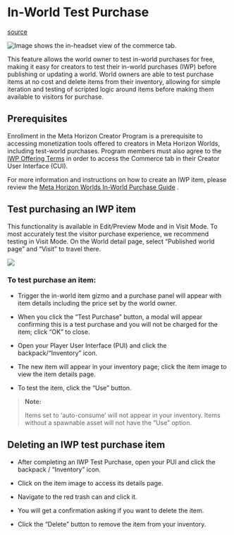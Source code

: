# In-World Test Purchase

[source](https://developers.meta.com/horizon-worlds/learn/documentation/mhcp-program/monetization/inworld-test-purchase)

![Image shows the in-headset view of the commerce tab.](https://scontent.flba1-1.fna.fbcdn.net/v/t39.2365-6/476361026_652827133921908_9082531417226172290_n.png?_nc_cat=102&ccb=1-7&_nc_sid=e280be&_nc_ohc=jBqAMZmP6X8Q7kNvwHDBTZo&_nc_oc=AdmkjQ7sr-spr4pDOLWxLjKVsqzGzEKjwQq21mk32GlQrgKZG-3rfQP3QRPYOF3NEC8&_nc_zt=14&_nc_ht=scontent.flba1-1.fna&_nc_gid=DVtslxxCvr6og_49bupxOQ&oh=00_AfSAHMKbdSvZM1IMpa94fgCzbipJm4l_fB7HWVjZXg5mlA&oe=689BC7CD)

This feature allows the world owner to test in-world purchases for free, making it easy for creators to test their in-world purchases (IWP) before publishing or updating a world. World owners are able to test purchase items at no cost and delete items from their inventory, allowing for simple iteration and testing of scripted logic around items before making them available to visitors for purchase.

## Prerequisites

Enrollment in the Meta Horizon Creator Program is a prerequisite to accessing monetization tools offered to creators in Meta Horizon Worlds, including test-world purchases. Program members must also agree to the [IWP Offering Terms](https://horizon.meta.com/creator) in order to access the Commerce tab in their Creator User Interface (CUI).

For more information and instructions on how to create an IWP item, please review the [Meta Horizon Worlds In-World Purchase Guide](/horizon-worlds/learn/documentation/mhcp-program/monetization/meta-horizon-worlds-inworld-purchase-guide/) .

## Test purchasing an IWP item

This functionality is available in Edit/Preview Mode and in Visit Mode. To most accurately test the visitor purchase experience, we recommend testing in Visit Mode. On the World detail page, select “Published world page” and “Visit” to travel there.

![](https://scontent.oculuscdn.com/v/t64.5771-25/39003263_850290013844291_745851978972489195_n.png?_nc_cat=104&ccb=1-7&_nc_sid=e280be&_nc_ohc=zbSD4Kh7YMUQ7kNvwFvwLN3&_nc_oc=AdntU6XsT6B4ckIH9vREzZL0pjgJQarTH9DcHYIJh65qwDFjz7tL8I325ulL5BnYzLA&_nc_zt=3&_nc_ht=scontent.oculuscdn.com&oh=00_AfRZ0SmiDXg3HGM22bjqdab9BxZW8Jr3dtquPWoI5e-N5Q&oe=689BACA3)

### To test purchase an item:

*   Trigger the in-world item gizmo and a purchase panel will appear with item details including the price set by the world owner.

*   When you click the “Test Purchase” button, a modal will appear confirming this is a test purchase and you will not be charged for the item; click “OK” to close.

*   Open your Player User Interface (PUI) and click the backpack/“Inventory” icon.

*   The new item will appear in your inventory page; click the item image to view the item details page.

*   To test the item, click the “Use” button.

> **Note:**
> 
>  Items set to ‘auto-consume’ will not appear in your inventory. Items without a spawnable asset will not have the “Use” option.

## Deleting an IWP test purchase item

*   After completing an IWP Test Purchase, open your PUI and click the backpack / “Inventory” icon.

*   Click on the item image to access its details page.

*   Navigate to the red trash can and click it.

*   You will get a confirmation asking if you want to delete the item.

*   Click the “Delete” button to remove the item from your inventory.

 

 

 

 

 

 

 

 

 

 

 

 

 

 

 

 

 

 

 

 

 

 

 

 

 

 

 

 

 

 

 

 

 

 

 

 

 

 

 

 

 

 

 

 

 

 

 

 

 